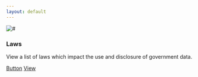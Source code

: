 ```yaml
---
layout: default
---
```


<div class="row">
  <div class="col-sm-6 col-md-4">
    <div class="thumbnail">
      <img src="#" alt="#">
      <div class="caption">
        <h3>Laws</h3>
        <p>View a list of laws which impact the use and disclosure of government data.</p>
        <p><a href="{{site.baseUrl}}/laws" class="btn btn-primary" role="button">Button</a> <a href="#" class="btn btn-default" role="button">View</a></p>
      </div>
    </div>
  </div>
</div>
